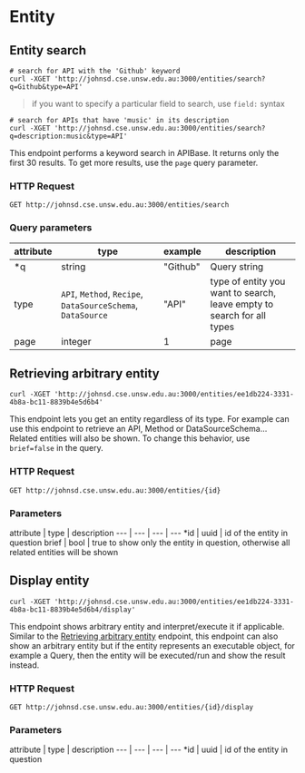 # Entity

## Entity search 

```shell
# search for API with the 'Github' keyword
curl -XGET 'http://johnsd.cse.unsw.edu.au:3000/entities/search?q=Github&type=API'
```

> if you want to specify a particular field to search, use `field:` syntax

```shell
# search for APIs that have 'music' in its description
curl -XGET 'http://johnsd.cse.unsw.edu.au:3000/entities/search?q=description:music&type=API'
```

This endpoint performs a keyword search in APIBase. It returns only the first 30 results. To get
more results, use the `page` query parameter.

### HTTP Request

`GET http://johnsd.cse.unsw.edu.au:3000/entities/search`

### Query parameters
attribute | type | example | description
--- | --- | --- | ---
\*q | string | "Github" | Query string
type | `API`, `Method`, `Recipe`, `DataSourceSchema`, `DataSource` | "API" | type of entity you want to search, leave empty to search for all types
page | integer | 1 | page

## Retrieving arbitrary entity

```shell
curl -XGET 'http://johnsd.cse.unsw.edu.au:3000/entities/ee1db224-3331-4b8a-bc11-8839b4e5d6b4'
```

This endpoint lets you get an entity regardless of its type. For example can use
this endpoint to retrieve an API, Method or DataSourceSchema...  Related
entities will also be shown. To change this behavior, use `brief=false` in the
query.

### HTTP Request

`GET http://johnsd.cse.unsw.edu.au:3000/entities/{id}`

### Parameters

attribute | type | description
--- | --- | --- | ---
\*id | uuid | id of the entity in question
brief | bool | true to show only the entity in question, otherwise all related entities will be shown

## Display entity

```shell
curl -XGET 'http://johnsd.cse.unsw.edu.au:3000/entities/ee1db224-3331-4b8a-bc11-8839b4e5d6b4/display'
```

This endpoint shows arbitrary entity and interpret/execute it if applicable.
Similar to the [Retrieving arbitrary entity](#retrieving-arbitrary-entity) endpoint, this
endpoint can also show an arbitrary entity but if the entity represents an
executable object, for example a Query, then the entity will be executed/run and
show the result instead.

### HTTP Request

`GET http://johnsd.cse.unsw.edu.au:3000/entities/{id}/display`

### Parameters

attribute | type | description
--- | --- | --- | ---
\*id | uuid | id of the entity in question
